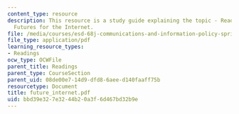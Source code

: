 ```yaml
---
content_type: resource
description: This resource is a study guide explaining the topic - Readings on Alternative
  Futures for the Internet.
file: /media/courses/esd-68j-communications-and-information-policy-spring-2006/bbd39e327e3244b20a3f6d467bd32b9e_future_internet.pdf
file_type: application/pdf
learning_resource_types:
- Readings
ocw_type: OCWFile
parent_title: Readings
parent_type: CourseSection
parent_uid: 08de00e7-14d9-dfd8-6aee-d140faaff75b
resourcetype: Document
title: future_internet.pdf
uid: bbd39e32-7e32-44b2-0a3f-6d467bd32b9e
---
```

